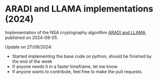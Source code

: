 # ARADI and LLAMA implementations (2024)

Implementation of the NSA cryptography algorithm [ARADI and LLAMA](https://eprint.iacr.org/2024/1240), published on 2024-08-05.

Update on 27/08/2024:
- Started implementing the base code on python, should be finished by the end of the week
- If anyone needs it in a faster timeframe, let me know.
- If anyone wants to contribute, feel free to make the pull requests.


